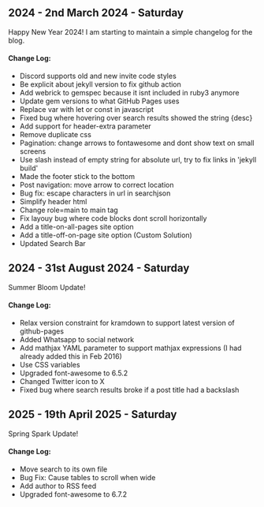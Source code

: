 ## 2024 - 2nd March 2024 - Saturday
Happy New Year 2024! I am starting to maintain a simple changelog for the blog.

#### Change Log:
- Discord supports old and new invite code styles 
- Be explicit about jekyll version to fix github action
- Add webrick to gemspec because it isnt included in ruby3 anymore
- Update gem versions to what GitHub Pages uses
- Replace var with let or const in javascript
- Fixed bug where hovering over search results showed the string {desc}
- Add support for header-extra parameter
- Remove duplicate css
- Pagination: change arrows to fontawesome and dont show text on small screens
- Use slash instead of empty string for absolute url, try to fix links in 'jekyll build'
- Made the footer stick to the bottom
- Post navigation: move arrow to correct location
- Bug fix: escape characters in url in searchjson
- Simplify header html
- Change role=main to main tag
- Fix layouy bug where code blocks dont scroll horizontally
- Add a title-on-all-pages site option
- Add a title-off-on-page site option (Custom Solution)
- Updated Search Bar


## 2024 - 31st August 2024 - Saturday
Summer Bloom Update!

#### Change Log:
- Relax version constraint for kramdown to support latest version of github-pages
- Added Whatsapp to social network
- Add mathjax YAML parameter to support mathjax expressions (I had already added this in Feb 2016)
- Use CSS variables
- Upgraded font-awesome to 6.5.2
- Changed Twitter icon to X
- Fixed bug where search results broke if a post title had a backslash


## 2025 - 19th April 2025 - Saturday
Spring Spark Update!

#### Change Log:
- Move search to its own file
- Bug Fix: Cause tables to scroll when wide
- Add author to RSS feed
- Upgraded font-awesome to 6.7.2